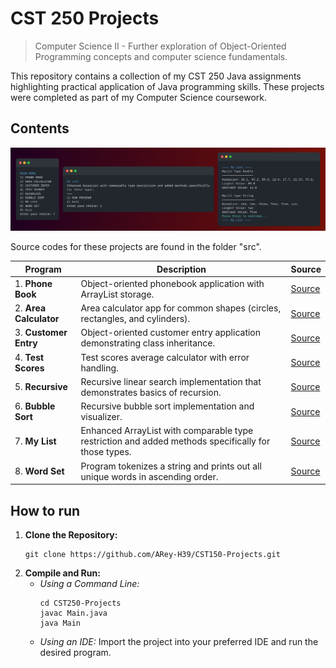 # CST 250 Projects

> Computer Science II - Further exploration of Object-Oriented Programming concepts and computer science fundamentals.

This repository contains a collection of my CST 250 Java assignments highlighting practical application of Java programming skills. These projects were completed as part of my Computer Science coursework.

## Contents

![project-preview](assets/previews-banner.png)

Source codes for these projects are found in the folder "src".

| Program                | Description                                                                                         | Source                                           |
|------------------------|-----------------------------------------------------------------------------------------------------|--------------------------------------------------|
| 1. **Phone Book**      | Object-oriented phonebook application with ArrayList storage.                                       | [Source](src/PhoneBook/PhoneBook.java)           |
| 2. **Area Calculator** | Area calculator app for common shapes (circles, rectangles, and cylinders).                         | [Source](src/AreaCalculator/AreaCalculator.java) |
| 3. **Customer Entry**  | Object-oriented customer entry application demonstrating class inheritance.                         | [Source](src/CustomerEntry/Main.java)            |
| 4. **Test Scores**     | Test scores average calculator with error handling.                                                 | [Source](src/CustomerEntry/Main.java)            |
| 5. **Recursive**       | Recursive linear search implementation that demonstrates basics of recursion.                       | [Source](src/Recursive/Recursive.java)           |
| 6. **Bubble Sort**     | Recursive bubble sort implementation and visualizer.                                                | [Source](src/BubbleSort/BubbleSort.java)         |
| 7. **My List**         | Enhanced ArrayList with comparable type restriction and added methods specifically for those types. | [Source](src/MyList/Main.java)                   |
| 8. **Word Set**        | Program tokenizes a string and prints out all unique words in ascending order.                      | [Source](src/WordSet/WordSet.java)               |

## How to run

1. **Clone the Repository:**
   ```shell
   git clone https://github.com/ARey-H39/CST150-Projects.git
   ```
2. **Compile and Run:**
   * _Using a Command Line:_
     ```shell
     cd CST250-Projects
     javac Main.java
     java Main
     ```
   * _Using an IDE:_ Import the project into your preferred IDE and run the desired program.